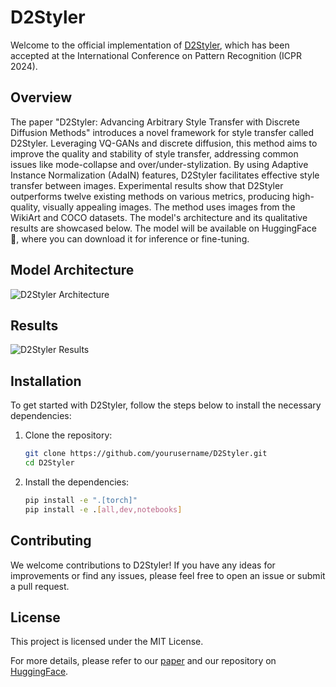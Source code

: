 # D2Styler

Welcome to the official implementation of [D2Styler](https://arxiv.org/pdf/2408.03558v1), which has been accepted at the International Conference on Pattern Recognition (ICPR 2024).

## Overview

The paper "D2Styler: Advancing Arbitrary Style Transfer with Discrete Diffusion Methods" introduces a novel framework for style transfer called D2Styler. Leveraging VQ-GANs and discrete diffusion, this method aims to improve the quality and stability of style transfer, addressing common issues like mode-collapse and over/under-stylization. By using Adaptive Instance Normalization (AdaIN) features, D2Styler facilitates effective style transfer between images. Experimental results show that D2Styler outperforms twelve existing methods on various metrics, producing high-quality, visually appealing images. The method uses images from the WikiArt and COCO datasets.
The model's architecture and its qualitative results are showcased below. The model will be available on HuggingFace 🤗, where you can download it for inference or fine-tuning.

## Model Architecture

![D2Styler Architecture](https://github.com/user-attachments/assets/673efff9-dad5-4872-97af-eab1e72ece7a)

## Results

![D2Styler Results](https://github.com/user-attachments/assets/37add96c-1b76-4e83-bd90-5b52228f5fa8)

## Installation

To get started with D2Styler, follow the steps below to install the necessary dependencies:

1. Clone the repository:

    ```bash
    git clone https://github.com/yourusername/D2Styler.git
    cd D2Styler
    ```

2. Install the dependencies:

    ```bash
    pip install -e ".[torch]"
    pip install -e .[all,dev,notebooks]
    ```


## Contributing

We welcome contributions to D2Styler! If you have any ideas for improvements or find any issues, please feel free to open an issue or submit a pull request.

## License

This project is licensed under the MIT License.

For more details, please refer to our [paper](https://arxiv.org/pdf/2408.03558v1) and our repository on [HuggingFace](https://huggingface.co/).
